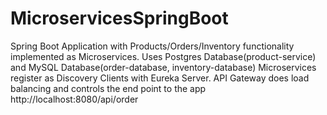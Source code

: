 # MicroservicesSpringBoot

Spring Boot Application with Products/Orders/Inventory functionality implemented as Microservices. 
Uses Postgres Database(product-service) and MySQL Database(order-database, inventory-database)
Microservices register as Discovery Clients with Eureka Server. 
API Gateway does load balancing and controls the end point to the app http://localhost:8080/api/order
